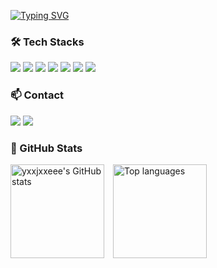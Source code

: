 <a href="https://git.io/typing-svg"><img src="https://readme-typing-svg.demolab.com?font=Modak&size=50&duration=3000&pause=1000&color=000000&center=true&vCenter=true&width=700&height=120&lines=Hello%2C+World!+I'm+jieun!" alt="Typing SVG" /></a>
<h3>🛠️ Tech Stacks</h3>
<div>
  <img src="https://img.shields.io/badge/Java-007396?style=flat&logo=java&logoColor=white" />
  <img src="https://img.shields.io/badge/JavaScript-F7DF1E?style=flat&logo=javascript&logoColor=black" />
  <img src="https://img.shields.io/badge/Spring_Boot-6DB33F?style=flat&logo=springboot&logoColor=white" />
  <img src="https://img.shields.io/badge/php-777BB4?style=flat&logo=php&logoColor=white" />
  <img src="https://img.shields.io/badge/MySQL-4479A1?style=flat&logo=mysql&logoColor=white" />
  <img src="https://img.shields.io/badge/Git-F05032?style=flat&logo=git&logoColor=white" />
  <img src="https://img.shields.io/badge/GitHub-181717?style=flat&logo=github&logoColor=white" />
</div>

<h3>📫 Contact</h3>
<div>
  <a href="https://yje44428.tistory.com" style="display:inline-block;"><img src="https://img.shields.io/badge/TISTORY-FF5722?style=flat&logo=tistory&logoColor=ffffff" /></a>
  <a href="mailto:c0d1ngyje@gmail.com" style="display:inline-block;"><img src="https://img.shields.io/badge/Gmail-D14836?style=flat&logo=gmail&logoColor=white" /></a>
</div> 

<h3>🐙 GitHub Stats</h3>
<div>
  <a href="https://github.com/yxxjxxeee/github-readme-stats" style="margin-right:10px;"><img src="https://github-readme-stats.vercel.app/api?username=yxxjxxeee&hide=stars" alt="yxxjxxeee's GitHub stats" style="height: 150px;" /></a>
  <a href="https://github.com/yxxjxxeee/github-readme-stats"><img src="https://github-readme-stats.vercel.app/api/top-langs/?username=yxxjxxeee&layout=compact" alt="Top languages" style="height: 150px;" /></a>
</div>

